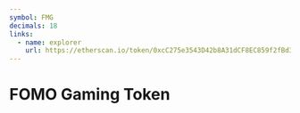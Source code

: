 ```yaml
---
symbol: FMG
decimals: 18
links:
  - name: explorer
    url: https://etherscan.io/token/0xcC275e3543D42b8A31dCF8EC859f2fBd384B4B57
---
```


# FOMO Gaming Token
